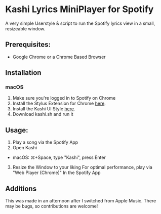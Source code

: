 # Kashi Lyrics MiniPlayer for Spotify
A very simple Userstyle & script to run the Spotify lyrics view in a small, resizeable window.

## Prerequisites:
- Google Chrome or a Chrome Based Browser

## Installation
### macOS
1. Make sure you're logged in to Spotify on Chrome
2. Install the Stylus Extension for Chrome [here](https://chrome.google.com/webstore/detail/stylus/clngdbkpkpeebahjckkjfobafhncgmne).
3. Install the Kashi UI Style [here](https://userstyles.world/api/style/7976.user.css).
4. Download kashi.sh and run it

## Usage:
1. Play a song via the Spotify App
2. Open Kashi 
- macOS: ⌘+Space, type "Kashi", press Enter
3. Resize the Window to your liking
For optimal performance, play via "Web Player (Chrome)" In the Spotify App

## Additions
This was made in an afternoon after I switched from Apple Music. There may be bugs, so contributions are welcome!
